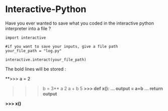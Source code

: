 # Interactive-Python
Have you ever wanted to save what you coded in the interactive python interpreter into a file ?

```
import interactive

#if you want to save your inputs, give a file path
your_file_path = "log.py" 

interactive.interact(your_file_path)
```

The bold lines will be stored :

**>>> a = 2
>>> b = 3**
>>> a
2
>>> a + b
5
**>>> def x():
...   output = a+b
...   return output**
>>>
**>>> x()**
